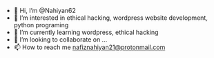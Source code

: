 - 👋 Hi, I’m @Nahiyan62
- 👀 I’m interested in ethical hacking, wordpress website development, python programing
- 🌱 I’m currently learning wordpress, ethical hacking
- 💞️ I’m looking to collaborate on ...
- 📫 How to reach me nafiznahiyan21@protonmail.com

<!---
Nahiyan62/Nahiyan62 is a ✨ special ✨ repository because its `README.md` (this file) appears on your GitHub profile.
You can click the Preview link to take a look at your changes.
--->
